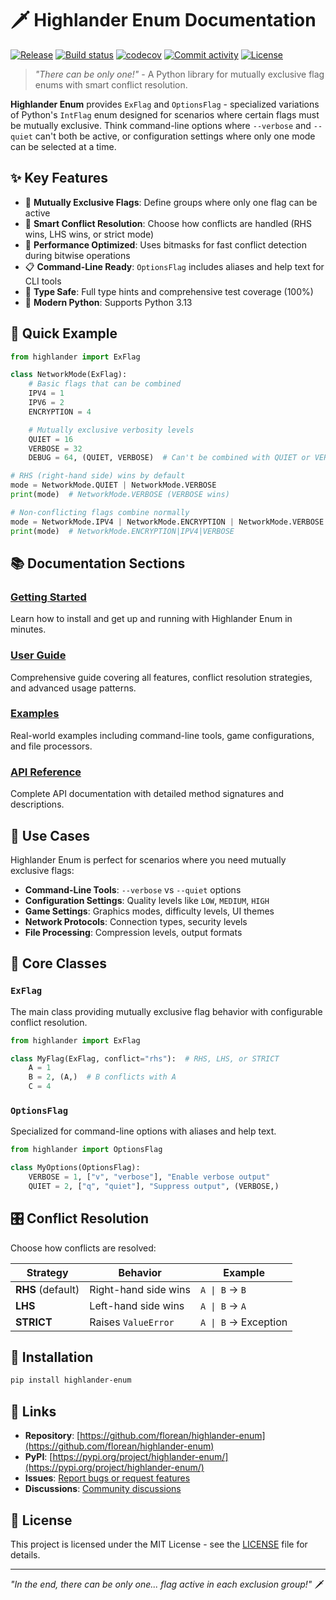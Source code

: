# 🗡️ Highlander Enum Documentation

[![Release](https://img.shields.io/github/v/release/florean/highlander-enum)](https://img.shields.io/github/v/release/florean/highlander-enum)
[![Build status](https://img.shields.io/github/actions/workflow/status/florean/highlander-enum/main.yml?branch=main)](https://github.com/florean/highlander-enum/actions/workflows/main.yml?query=branch%3Amain)
[![codecov](https://codecov.io/gh/florean/highlander-enum/branch/main/graph/badge.svg)](https://codecov.io/gh/florean/highlander-enum)
[![Commit activity](https://img.shields.io/github/commit-activity/m/florean/highlander-enum)](https://img.shields.io/github/commit-activity/m/florean/highlander-enum)
[![License](https://img.shields.io/github/license/florean/highlander-enum)](https://img.shields.io/github/license/florean/highlander-enum)

> *"There can be only one!"* - A Python library for mutually exclusive flag enums with smart conflict resolution.

**Highlander Enum** provides `ExFlag` and `OptionsFlag` - specialized variations of Python's `IntFlag` enum designed for scenarios where certain flags must be mutually exclusive. Think command-line options where `--verbose` and `--quiet` can't both be active, or configuration settings where only one mode can be selected at a time.

## ✨ Key Features

- 🚫 **Mutually Exclusive Flags**: Define groups where only one flag can be active
- 🔀 **Smart Conflict Resolution**: Choose how conflicts are handled (RHS wins, LHS wins, or strict mode)
- 🏃 **Performance Optimized**: Uses bitmasks for fast conflict detection during bitwise operations
- 📋 **Command-Line Ready**: `OptionsFlag` includes aliases and help text for CLI tools
- 🎯 **Type Safe**: Full type hints and comprehensive test coverage (100%)
- 🐍 **Modern Python**: Supports Python 3.13

## 🚀 Quick Example

```python
from highlander import ExFlag

class NetworkMode(ExFlag):
    # Basic flags that can be combined
    IPV4 = 1
    IPV6 = 2
    ENCRYPTION = 4

    # Mutually exclusive verbosity levels
    QUIET = 16
    VERBOSE = 32
    DEBUG = 64, (QUIET, VERBOSE)  # Can't be combined with QUIET or VERBOSE

# RHS (right-hand side) wins by default
mode = NetworkMode.QUIET | NetworkMode.VERBOSE
print(mode)  # NetworkMode.VERBOSE (VERBOSE wins)

# Non-conflicting flags combine normally
mode = NetworkMode.IPV4 | NetworkMode.ENCRYPTION | NetworkMode.VERBOSE
print(mode)  # NetworkMode.ENCRYPTION|IPV4|VERBOSE
```

## 📚 Documentation Sections

### [Getting Started](getting-started.md)
Learn how to install and get up and running with Highlander Enum in minutes.

### [User Guide](user-guide.md)
Comprehensive guide covering all features, conflict resolution strategies, and advanced usage patterns.

### [Examples](examples.md)
Real-world examples including command-line tools, game configurations, and file processors.

### [API Reference](api-reference.md)
Complete API documentation with detailed method signatures and descriptions.

## 🎯 Use Cases

Highlander Enum is perfect for scenarios where you need mutually exclusive flags:

- **Command-Line Tools**: `--verbose` vs `--quiet` options
- **Configuration Settings**: Quality levels like `LOW`, `MEDIUM`, `HIGH`
- **Game Settings**: Graphics modes, difficulty levels, UI themes
- **Network Protocols**: Connection types, security levels
- **File Processing**: Compression levels, output formats

## 🔧 Core Classes

### `ExFlag`
The main class providing mutually exclusive flag behavior with configurable conflict resolution.

```python
from highlander import ExFlag

class MyFlag(ExFlag, conflict="rhs"):  # RHS, LHS, or STRICT
    A = 1
    B = 2, (A,)  # B conflicts with A
    C = 4
```

### `OptionsFlag`
Specialized for command-line options with aliases and help text.

```python
from highlander import OptionsFlag

class MyOptions(OptionsFlag):
    VERBOSE = 1, ["v", "verbose"], "Enable verbose output"
    QUIET = 2, ["q", "quiet"], "Suppress output", (VERBOSE,)
```

## 🎛️ Conflict Resolution

Choose how conflicts are resolved:

| Strategy | Behavior | Example |
|----------|----------|---------|
| **RHS** (default) | Right-hand side wins | `A \| B` → `B` |
| **LHS** | Left-hand side wins | `A \| B` → `A` |
| **STRICT** | Raises `ValueError` | `A \| B` → Exception |

## 🚀 Installation

```bash
pip install highlander-enum
```

## 🔗 Links

- **Repository**: [https://github.com/florean/highlander-enum](https://github.com/florean/highlander-enum)
- **PyPI**: [https://pypi.org/project/highlander-enum/](https://pypi.org/project/highlander-enum/)
- **Issues**: [Report bugs or request features](https://github.com/florean/highlander-enum/issues)
- **Discussions**: [Community discussions](https://github.com/florean/highlander-enum/discussions)

## 📄 License

This project is licensed under the MIT License - see the [LICENSE](https://github.com/florean/highlander-enum/blob/main/LICENSE) file for details.

---

*"In the end, there can be only one... flag active in each exclusion group!"* 🗡️
